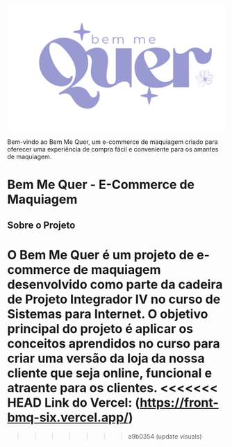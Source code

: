 ![Logo da Bem Me Quer](midia/logo2.png)

Bem-vindo ao Bem Me Quer, um e-commerce de maquiagem criado para oferecer uma experiência de compra fácil e conveniente para os amantes de maquiagem.
# Bem Me Quer - E-Commerce de Maquiagem

## Sobre o Projeto
O Bem Me Quer é um projeto de e-commerce de maquiagem desenvolvido como parte da cadeira de Projeto Integrador IV no curso de Sistemas para Internet. 
O objetivo principal do projeto é aplicar os conceitos aprendidos no curso para criar uma versão da loja da nossa cliente que seja online, funcional e atraente para os clientes.
<<<<<<< HEAD
Link do Vercel: (https://front-bmq-six.vercel.app/)
=======
>>>>>>> a9b0354 (update visuals)
